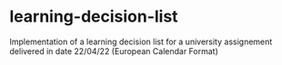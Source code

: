 # learning-decision-list

Implementation of a learning decision list for a university assignement delivered in date 22/04/22 (European Calendar Format)
